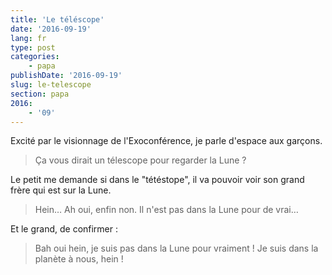 ```yaml
---
title: 'Le téléscope'
date: '2016-09-19'
lang: fr
type: post
categories:
    - papa
publishDate: '2016-09-19'
slug: le-telescope
section: papa
2016:
    - '09'
---
```


Excité par le visionnage de l'Exoconférence, je parle d'espace aux garçons.

> Ça vous dirait un télescope pour regarder la Lune ?

<!--more-->

Le petit me demande si dans le "tétéstope", il va pouvoir voir son grand frère qui est sur la Lune.

> Hein… Ah oui, enfin non. Il n'est pas dans la Lune pour de vrai…

Et le grand, de confirmer :

> Bah oui hein, je suis pas dans la Lune pour vraiment ! Je suis dans la planète à nous, hein !